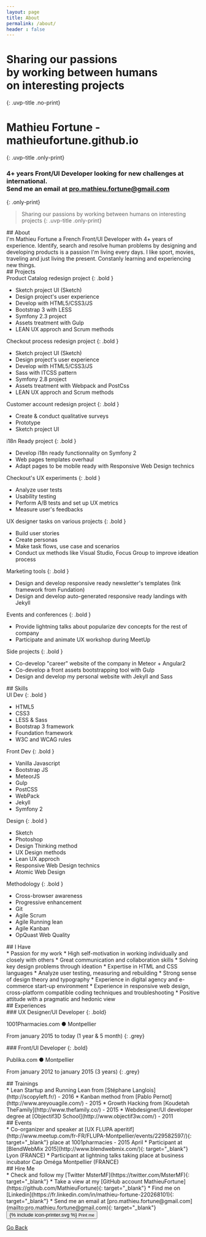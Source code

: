 ```yaml
---
layout: page
title: About
permalink: /about/
header : false
---
```


# Sharing our passions<br/> by working between humans<br/> on interesting projects
{: .uvp-title .no-print}

# Mathieu Fortune - mathieufortune.github.io
{: .uvp-title .only-print}

### 4+ years Front/UI Developer looking for new challenges at international. <br/>Send me an email at pro.mathieu.fortune@gmail.com
{: .only-print}

> Sharing our passions by working between humans on interesting projects
{: .uvp-title .only-print}

<div class="layout-print--8">
<section class="row">
<div class="section-title no-print" markdown="1">
## About
</div>
<div class="content" markdown="1">
I'm Mathieu Fortune a French Front/UI Developer with 4+ years of experience. Identify, search and resolve human problems by designing and developing products is a passion I'm living every days. I like sport, movies, traveling and just living the present.  Constanly learning and experiencing new things.
</div>
</section>

<section class="row">
<div class="section-title" markdown="1">
## Projects
</div>
<div class="content layout--6-12 mobile-too" markdown="1">
<div markdown="1">
Product Catalog redesign project
{: .bold }

* Sketch project UI (Sketch)
* Design project's user experience
* Develop with HTML5/CSS3/JS
* Bootstrap 3 with LESS
* Symfony 2.3 project
* Assets treatment with Gulp
* LEAN UX approch and Scrum methods


Checkout process redesign project
{: .bold }

* Sketch project UI (Sketch)
* Design project's user experience
* Develop with HTML5/CSS3/JS
* Sass with ITCSS pattern
* Symfony 2.8 project
* Assets treatment with Webpack and PostCss
* LEAN UX approch and Scrum methods


Customer account redesign project
{: .bold }

* Create & conduct qualitative surveys
* Prototype
* Sketch project UI


i18n Ready project
{: .bold }

* Develop i18n ready functionnality on Symfony 2
* Web pages templates overhaul
* Adapt pages to be mobile ready with Responsive Web Design technics


</div>
<div markdown="1">

Checkout's UX experiments
{: .bold }

* Analyze user tests
* Usability testing
* Perform A/B tests and set up UX metrics
* Measure user's feedbacks


UX designer tasks on various projects
{: .bold }

* Build user stories
* Create personas
* Make task flows, use case and scenarios
* Conduct ux methods like Visual Studio, Focus Group to improve ideation process


Marketing tools
{: .bold }

* Design and develop responsive ready newsletter's templates (Ink framework from Fundation)
* Design and develop auto-generated responsive ready landings with Jekyll


Events and conferences
{: .bold }

* Provide lightning talks about popularize dev concepts for the rest of company
* Participate and animate UX workshop during MeetUp


Side projects
{: .bold }

* Co-develop "career" website of the company in Meteor + Angular2
* Co-develop a front assets bootstrapping tool with Gulp
* Design and develop my personal website with Jekyll and Sass

</div>

</div>
</section>

</div><!-- /layout-print--8 -->
<div class="layout-print--4 aside-print">

<section class="row">
<div class="section-title" markdown="1">
## Skills
</div>
<div class="content skills layout--2-12" markdown="1">
<div markdown="1">
UI Dev
{: .bold }

* HTML5
* CSS3
* LESS & Sass
* Bootstrap 3 framework
* Foundation framework
* W3C and WCAG rules

</div>

<div markdown="1">
Front Dev
{: .bold }

* Vanilla Javascript
* Bootstrap JS
* MeteorJS
* Gulp
* PostCSS
* WebPack
* Jekyll
* Symfony 2

</div>
<div markdown="1">
Design
{: .bold }

* Sketch
* Photoshop
* Design Thinking method
* UX Design methods
* Lean UX approch
* Responsive Web Design technics
* Atomic Web Design

</div>
<div markdown="1">
Methodology
{: .bold }

* Cross-browser awareness
* Progressive enhancement
* Git
* Agile Scrum
* Agile Running lean
* Agile Kanban
* OpQuast Web Quality

</div>
</div>
</section>

</div><!-- /layout-print--4 -->

<div class="clearfix"></div>
<div class="page-break"></div>

<section class="row">
<div class="section-title" markdown="1">
## I Have
</div>
<div class="content" markdown="1">
* Passion for my work
* High self-motivation in working individually and closely with others
* Great communication and collaboration skills
* Solving key design problems through ideation
* Expertise in HTML and CSS languages
* Analyze user testing, measuring and rebuilding
* Strong sense of design theory and typography
* Experience in digital agency and e-commerce start-up environment
* Experience in responsive web design, cross-platform compatible coding techniques and troubleshooting
* Positive attitude with a pragmatic and hedonic view
</div>
</section>

<section class="row">
<div class="section-title" markdown="1">
## Experiences
</div>
<div class="content layout--6-12">

<div markdown="1">
### UX Designer/UI Developer
{: .bold}

1001Pharmacies.com ● Montpellier

From january 2015 to today (1 year & 5 month)
{: .grey}
</div>

<div markdown="1">
### Front/UI Developer
{: .bold}

Publika.com ● Montpellier

From january 2012 to january 2015 (3 years)
{: .grey}
</div>

</div>
</section>

<section class="row">
<div class="section-title" markdown="1">
## Trainings
</div>
<div class="content" markdown="1">
* Lean Startup and Running Lean from [Stéphane Langlois](http://scopyleft.fr/) - 2016
* Kanban method from [Pablo Pernot](http://www.areyouagile.com/) - 2015
* Growth Hacking from [Koudetah TheFamily](http://www.thefamily.co/) - 2015
* Webdesigner/UI developer degree at [Objectif3D School](http://www.objectif3w.com/) - 2011
</div>
</section>

<section class="row">
<div class="section-title" markdown="1">
## Events
</div>
<div class="content" markdown="1">
* Co-organizer and speaker at [UX FLUPA aperitif](http://www.meetup.com/fr-FR/FLUPA-Montpellier/events/229582597/){: target="_blank"} place at 1001pharmacies - 2015 April
* Participant at [BlendWebMix 2015](http://www.blendwebmix.com/){: target="_blank"} Lyon (FRANCE)
* Participant at lightning talks taking place at business incubator Cap Oméga Montpellier (FRANCE)
</div>
</section>

<section class="row">
<div class="section-title" markdown="1">
## Hire Me
</div>
<div class="content" markdown="1">
* Check and follow my [Twitter MsterMF](https://twitter.com/MsterMF){: target="_blank"}
* Take a view at my [GitHub account MathieuFortune](https://github.com/MathieuFortune){: target="_blank"}
* Find me on [Linkedin](https://fr.linkedin.com/in/mathieu-fortune-220268101){: target="_blank"}
* Send me an email at [pro.mathieu.fortune@gmail.com](mailto:pro.mathieu.fortune@gmail.com){: target="_blank"}
</div>
</section>

<div class="print-me no-print">
  <button onclick="window.print(); return false;" class="btn--default btn--large"><span class="icon icon--printer">{% include icon-printer.svg %}</span> <small>Print me</small></button>
</div>

<p class="text-center no-print">
  <a href="/" title="Go Back" class="bold">Go Back</a>
</p>
